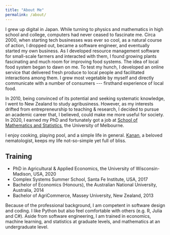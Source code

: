 ```yaml
---
title: "About Me"
permalink: /about/
---
```


<!--
[Curriculum Vitae](cv.pdf)
-->

I grew up digital in Japan. While turning to physics and mathematics in high school and college, computers had never ceased to fascinate me. Circa 2000, when starting tech businesses was ever so cool, as a natural course of action, I dropped out, became a software engineer, and eventually started my own business. As I developed resource management software for small-scale farmers and interacted with them, I found growing plants fascinating and much room for improving food systems. The idea of local food system began to dawn on me. To test my hunch, I developed an online service that delivered fresh produce to local people and facilitated interactions among them. I grew most vegetable by myself and directly communicate with a number of consumers --- firsthand experience of local food.

In 2010, being convinced of its potential and seeking systematic knowledge, I went to New Zealand to study agribusiness. However, as my interests drifted from entrepreneurship to teaching & research, I decided to pursue an academic career that, I believed, could make me more useful for society. In 2020, I earned my PhD and fortunately got a job at [School of Mathematics and Statistics](https://ms.unimelb.edu.au), the University of Melbourne.

I enjoy cooking, playing pool, and a simple life in general. [Kanan](https://ksaikai.github.io), a beloved nematologist, keeps my life not-so-simple yet full of bliss.


## Training
- PhD in Agricultural & Applied Economics, the University of Wisconsin-Madison, USA, 2020
- Complex Systems Summer School, Santa Fe Institute, USA, 2017
- Bachelor of Economics (Honours), the Australian National University, Australia, 2014
- Bachelor of AgriCommerce, Massey University, New Zealand, 2013

Because of the professional background, I am competent in software design and coding. I like Python but also feel comfortable with others (e.g. R, Julia and C#). Aside from software engineering, I am trained in economics, machine learning, and statistics at graduate levels, and mathematics at an undergraduate level.
